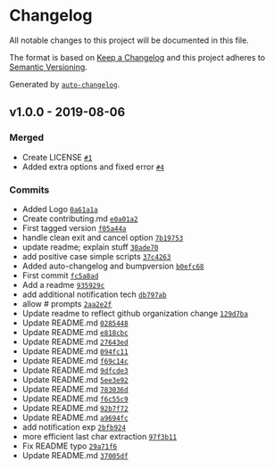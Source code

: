 # Changelog

All notable changes to this project will be documented in this file.

The format is based on [Keep a Changelog](http://keepachangelog.com/en/1.0.0/)
and this project adheres to [Semantic Versioning](http://semver.org/spec/v2.0.0.html).

Generated by [`auto-changelog`](https://github.com/CookPete/auto-changelog).

## v1.0.0 - 2019-08-06

### Merged

- Create LICENSE [`#1`](https://github.com/rickstaa/tmux-notify/pull/1)
- Added extra options and fixed error [`#4`](https://github.com/rickstaa/tmux-notify/pull/4)

### Commits

- Added Logo [`0a61a1a`](https://github.com/rickstaa/tmux-notify/commit/0a61a1a21e9070598bc4779d2852af6092c8cb62)
- Create contributing.md [`e0a01a2`](https://github.com/rickstaa/tmux-notify/commit/e0a01a27b8a2cdc638f654aea446f9716c6d760c)
- First tagged version [`f05a44a`](https://github.com/rickstaa/tmux-notify/commit/f05a44a9c90678c559e34aecf810f1e33e3000a3)
- handle clean exit and cancel option [`7b19753`](https://github.com/rickstaa/tmux-notify/commit/7b19753689529b70be8bd28dcf489fc00036aa48)
- update readme; explain stuff [`30ade70`](https://github.com/rickstaa/tmux-notify/commit/30ade70a546a98861f00ab4a908f3f42afc22e02)
- add positive case simple scripts [`37c4263`](https://github.com/rickstaa/tmux-notify/commit/37c4263d0a96cbb14643d9f1cc7b931c75aa8d16)
- Added auto-changelog and bumpversion [`b0efc68`](https://github.com/rickstaa/tmux-notify/commit/b0efc68d3d2c0d0b8c62ef87623ffe33c88d1962)
- First commit [`fc5a8ad`](https://github.com/rickstaa/tmux-notify/commit/fc5a8ad6aba96c0c66fdc4fa5373c55febbde2d9)
- Add a readme [`935929c`](https://github.com/rickstaa/tmux-notify/commit/935929c4c7265666e41e727f97a87d1af00a8b40)
- add additional notification tech [`db797ab`](https://github.com/rickstaa/tmux-notify/commit/db797ab6a30ce1682395bee5afab98f9d33dd54e)
- allow # prompts [`2aa2e2f`](https://github.com/rickstaa/tmux-notify/commit/2aa2e2f191084148e4a9cd8c0da14737a91e6876)
- Update readme to reflect github organization change [`129d7ba`](https://github.com/rickstaa/tmux-notify/commit/129d7ba25e2ab9683494f235b2f89d4df06b0e7a)
- Update README.md [`0285448`](https://github.com/rickstaa/tmux-notify/commit/0285448b2a0cc0e6b55ed3fc6db339829d1db888)
- Update README.md [`e818cbc`](https://github.com/rickstaa/tmux-notify/commit/e818cbc23e1e2a5c1981b46510f9a61274ba7aaa)
- Update README.md [`27643ed`](https://github.com/rickstaa/tmux-notify/commit/27643eded2fb066f3fa7e0520ff85c4cd3ad4439)
- Update README.md [`094fc11`](https://github.com/rickstaa/tmux-notify/commit/094fc11aa66e97e6a758536ab61ce4af5f8dd071)
- Update README.md [`f69c14c`](https://github.com/rickstaa/tmux-notify/commit/f69c14c30eca90f843923392adafc4c48b4aa866)
- Update README.md [`9dfcde3`](https://github.com/rickstaa/tmux-notify/commit/9dfcde372e1d675c03076ba38b08404606c14d23)
- Update README.md [`5ee3e92`](https://github.com/rickstaa/tmux-notify/commit/5ee3e920cd0991e16426875a3401b5e75979c87b)
- Update README.md [`783036d`](https://github.com/rickstaa/tmux-notify/commit/783036d51de6761da4556c2f32d16f42ce6d5427)
- Update README.md [`f6c55c9`](https://github.com/rickstaa/tmux-notify/commit/f6c55c97ebd9977c14190c77cf28109bbdff3454)
- Update README.md [`92b7f72`](https://github.com/rickstaa/tmux-notify/commit/92b7f722018ad32cfbb5c595669cbae5b39985e5)
- Update README.md [`a9694fc`](https://github.com/rickstaa/tmux-notify/commit/a9694fc57a6edbc362503f38d5591f96daa96cce)
- add notification exp [`2bfb924`](https://github.com/rickstaa/tmux-notify/commit/2bfb924175fc8417a4ae4ce72a910f39aec1c2e8)
- more efficient last char extraction [`97f3b11`](https://github.com/rickstaa/tmux-notify/commit/97f3b117a211c0f41eb57c6f29ffc69acaf5ac10)
- Fix README typo [`29a71f6`](https://github.com/rickstaa/tmux-notify/commit/29a71f6749a5413f42445372052e612e937b23d6)
- Update README.md [`37005df`](https://github.com/rickstaa/tmux-notify/commit/37005df63bc79d4fb66deec0e6c89a72004ae27a)
